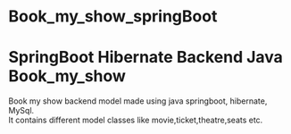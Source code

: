 # Book_my_show_springBoot
# SpringBoot Hibernate Backend Java Book_my_show

Book my show backend model made using java springboot, hibernate, MySql. <br/>
It contains different model classes like movie,ticket,theatre,seats etc.
